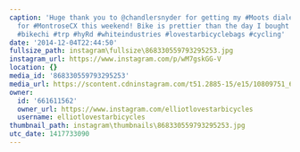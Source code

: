 ```yaml
---
caption: 'Huge thank you to @chandlersnyder for getting my #Moots dialed in and ready
  for #MontroseCX this weekend! Bike is prettier than the day I bought it. #cx #cyclocross
  #bikechi #trp #hyRd #whiteindustries #lovestarbicyclebags #cycling'
date: '2014-12-04T22:44:50'
fullsize_path: instagram\fullsize\868330559793295253.jpg
instagram_url: https://www.instagram.com/p/wM7gskGG-V
location: {}
media_id: '868330559793295253'
media_url: https://scontent.cdninstagram.com/t51.2885-15/e15/10809751_693952990719801_2019376505_n.jpg?ig_cache_key=ODY4MzMwNTU5NzkzMjk1MjUz.2
owner:
  id: '661611562'
  owner_url: https://www.instagram.com/elliotlovestarbicycles
  username: elliotlovestarbicycles
thumbnail_path: instagram\thumbnails\868330559793295253.jpg
utc_date: 1417733090
---
```

